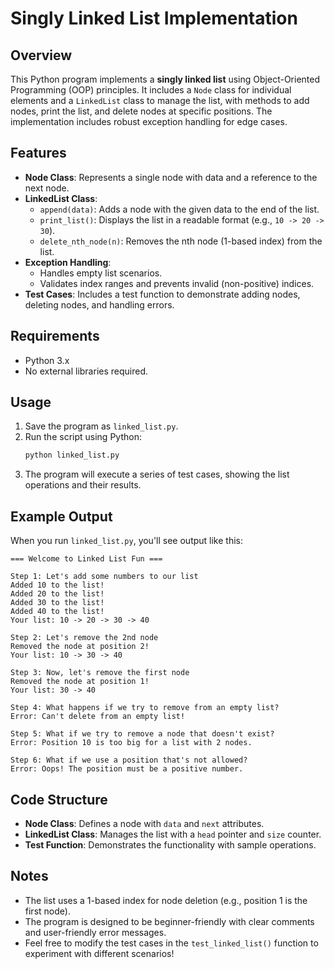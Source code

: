 # Singly Linked List Implementation

## Overview
This Python program implements a **singly linked list** using Object-Oriented Programming (OOP) principles. It includes a `Node` class for individual elements and a `LinkedList` class to manage the list, with methods to add nodes, print the list, and delete nodes at specific positions. The implementation includes robust exception handling for edge cases.

## Features
- **Node Class**: Represents a single node with data and a reference to the next node.
- **LinkedList Class**:
  - `append(data)`: Adds a node with the given data to the end of the list.
  - `print_list()`: Displays the list in a readable format (e.g., `10 -> 20 -> 30`).
  - `delete_nth_node(n)`: Removes the nth node (1-based index) from the list.
- **Exception Handling**:
  - Handles empty list scenarios.
  - Validates index ranges and prevents invalid (non-positive) indices.
- **Test Cases**: Includes a test function to demonstrate adding nodes, deleting nodes, and handling errors.

## Requirements
- Python 3.x
- No external libraries required.

## Usage
1. Save the program as `linked_list.py`.
2. Run the script using Python:
   ```bash
   python linked_list.py
   ```
3. The program will execute a series of test cases, showing the list operations and their results.

## Example Output
When you run `linked_list.py`, you'll see output like this:
```
=== Welcome to Linked List Fun ===

Step 1: Let's add some numbers to our list
Added 10 to the list!
Added 20 to the list!
Added 30 to the list!
Added 40 to the list!
Your list: 10 -> 20 -> 30 -> 40

Step 2: Let's remove the 2nd node
Removed the node at position 2!
Your list: 10 -> 30 -> 40

Step 3: Now, let's remove the first node
Removed the node at position 1!
Your list: 30 -> 40

Step 4: What happens if we try to remove from an empty list?
Error: Can't delete from an empty list!

Step 5: What if we try to remove a node that doesn't exist?
Error: Position 10 is too big for a list with 2 nodes.

Step 6: What if we use a position that's not allowed?
Error: Oops! The position must be a positive number.
```

## Code Structure
- **Node Class**: Defines a node with `data` and `next` attributes.
- **LinkedList Class**: Manages the list with a `head` pointer and `size` counter.
- **Test Function**: Demonstrates the functionality with sample operations.

## Notes
- The list uses a 1-based index for node deletion (e.g., position 1 is the first node).
- The program is designed to be beginner-friendly with clear comments and user-friendly error messages.
- Feel free to modify the test cases in the `test_linked_list()` function to experiment with different scenarios!
